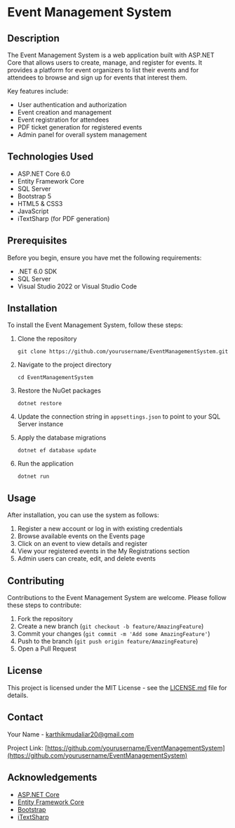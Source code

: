# Event Management System

## Description

The Event Management System is a web application built with ASP.NET Core that allows users to create, manage, and register for events. It provides a platform for event organizers to list their events and for attendees to browse and sign up for events that interest them.

Key features include:
- User authentication and authorization
- Event creation and management
- Event registration for attendees
- PDF ticket generation for registered events
- Admin panel for overall system management

## Technologies Used

- ASP.NET Core 6.0
- Entity Framework Core
- SQL Server
- Bootstrap 5
- HTML5 & CSS3
- JavaScript
- iTextSharp (for PDF generation)

## Prerequisites

Before you begin, ensure you have met the following requirements:
- .NET 6.0 SDK
- SQL Server
- Visual Studio 2022 or Visual Studio Code

## Installation

To install the Event Management System, follow these steps:

1. Clone the repository
   ```
   git clone https://github.com/yourusername/EventManagementSystem.git
   ```

2. Navigate to the project directory
   ```
   cd EventManagementSystem
   ```

3. Restore the NuGet packages
   ```
   dotnet restore
   ```

4. Update the connection string in `appsettings.json` to point to your SQL Server instance

5. Apply the database migrations
   ```
   dotnet ef database update
   ```

6. Run the application
   ```
   dotnet run
   ```

## Usage

After installation, you can use the system as follows:

1. Register a new account or log in with existing credentials
2. Browse available events on the Events page
3. Click on an event to view details and register
4. View your registered events in the My Registrations section
5. Admin users can create, edit, and delete events

## Contributing

Contributions to the Event Management System are welcome. Please follow these steps to contribute:

1. Fork the repository
2. Create a new branch (`git checkout -b feature/AmazingFeature`)
3. Commit your changes (`git commit -m 'Add some AmazingFeature'`)
4. Push to the branch (`git push origin feature/AmazingFeature`)
5. Open a Pull Request

## License

This project is licensed under the MIT License - see the [LICENSE.md](LICENSE.md) file for details.

## Contact

Your Name - karthikmudaliar20@gmail.com

Project Link: [https://github.com/yourusername/EventManagementSystem](https://github.com/yourusername/EventManagementSystem)

## Acknowledgements

- [ASP.NET Core](https://docs.microsoft.com/en-us/aspnet/core/)
- [Entity Framework Core](https://docs.microsoft.com/en-us/ef/core/)
- [Bootstrap](https://getbootstrap.com)
- [iTextSharp](https://github.com/itext/itextsharp)
